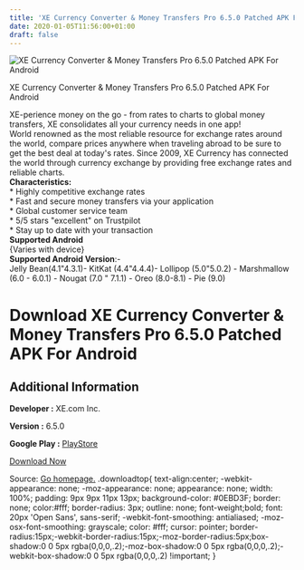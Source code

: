 ```yaml
---
title: 'XE Currency Converter & Money Transfers Pro 6.5.0 Patched APK For Android'
date: 2020-01-05T11:56:00+01:00
draft: false
---
```


![XE Currency Converter & Money Transfers Pro 6.5.0 Patched APK For Android](https://i1.wp.com/apkhome.net/wp-content/uploads/2020/01/XE-Currency-Converter-Money-Transfers-Pro-6.5.0-Patched.png "XE Currency Converter & Money Transfers Pro 6.5.0 Patched APK For Android")

  

XE Currency Converter & Money Transfers Pro 6.5.0 Patched APK For Android

XE-perience money on the go - from rates to charts to global money transfers, XE consolidates all your currency needs in one app!  
World renowned as the most reliable resource for exchange rates around the world, compare prices anywhere when traveling abroad to be sure to get the best deal at today's rates. Since 2009, XE Currency has connected the world through currency exchange by providing free exchange rates and reliable charts.  
**Characteristics:**  
\* Highly competitive exchange rates  
\* Fast and secure money transfers via your application  
\* Global customer service team  
\* 5/5 stars "excellent" on Trustpilot  
\* Stay up to date with your transaction  
**Supported Android**  
{Varies with device}  
**Supported Android Version**:-  
Jelly Bean(4.1"4.3.1)- KitKat (4.4"4.4.4)- Lollipop (5.0"5.0.2) - Marshmallow (6.0 - 6.0.1) - Nougat (7.0 " 7.1.1) - Oreo (8.0-8.1) - Pie (9.0)

Download XE Currency Converter & Money Transfers Pro 6.5.0 Patched APK For Android
==================================================================================

Additional Information
----------------------

**Developer :** XE.com Inc.

**Version :** 6.5.0

**Google Play :** [PlayStore](https://play.google.com/store/apps/details?id=com.xe.currencypro)

  

[Download Now](https://store4app.co/post/xe-currency-converter-amp-money-transfers-pro-6-5-0-patched-apk-for-android_1578211912)

  
Source: [Go homepage.](https://store4app.co/post/xe-currency-converter-amp-money-transfers-pro-6-5-0-patched-apk-for-android_1578211912) .downloadtop{ text-align:center; -webkit-appearance: none; -moz-appearance: none; appearance: none; width: 100%; padding: 9px 9px 11px 13px; background-color: #0EBD3F; border: none; color:#fff; border-radius: 3px; outline: none; font-weight;bold; font: 20px 'Open Sans', sans-serif; -webkit-font-smoothing: antialiased; -moz-osx-font-smoothing: grayscale; color: #fff; cursor: pointer; border-radius:15px;-webkit-border-radius:15px;-moz-border-radius:5px;box-shadow:0 0 5px rgba(0,0,0,.2);-moz-box-shadow:0 0 5px rgba(0,0,0,.2);-webkit-box-shadow:0 0 5px rgba(0,0,0,.2) !important; }